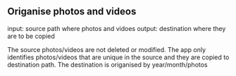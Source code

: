 Origanise photos and videos
---------------------------

input: source path where photos and vidoes
output: destination where they are to be copied

The source photos/videos are not deleted or modified. The app only identifies photos/videos that are unique
in the source and they are copied to destination path. The destination is origanised by year/month/photos
